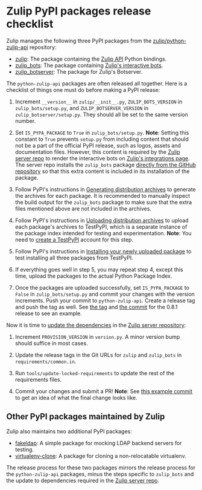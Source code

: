 # Zulip PyPI packages release checklist

Zulip manages the following three PyPI packages from the
[zulip/python-zulip-api][python-zulip-api] repository:

- [zulip][zulip-package]: The package containing the
  [Zulip API](https://zulip.com/api/) Python bindings.
- [zulip_bots][zulip-bots-package]: The package containing
  [Zulip's interactive bots](https://zulip.com/api/running-bots).
- [zulip_botserver][zulip-botserver-package]: The package for Zulip's Botserver.

The `python-zulip-api` packages are often released all together. Here is a
checklist of things one must do before making a PyPI release:

1. Increment `__version__` in `zulip/__init__.py`, `ZULIP_BOTS_VERSION` in
   `zulip_bots/setup.py`, and `ZULIP_BOTSERVER_VERSION` in
   `zulip_botserver/setup.py`. They should all be set to the same version
   number.

2. Set `IS_PYPA_PACKAGE` to `True` in `zulip_bots/setup.py`. **Note**:
   Setting this constant to `True` prevents `setup.py` from including content
   that should not be a part of the official PyPI release, such as logos,
   assets and documentation files. However, this content is required by the
   [Zulip server repo][zulip-repo] to render the interactive bots on
   [Zulip's integrations page](https://zulip.com/integrations/). The server
   repo installs the `zulip_bots` package
   [directly from the GitHub repository][requirements-link] so that this extra
   content is included in its installation of the package.

3. Follow PyPI's instructions in
   [Generating distribution archives][generating-dist-archives] to generate the
   archives for each package. It is recommended to manually inspect the build output
   for the `zulip_bots` package to make sure that the extra files mentioned above
   are not included in the archives.

4. Follow PyPI's instructions in [Uploading distribution archives][upload-dist-archives]
   to upload each package's archives to TestPyPI, which is a separate instance of the
   package index intended for testing and experimentation. **Note**: You need to
   [create a TestPyPI](https://test.pypi.org/account/register/) account for this step.

5. Follow PyPI's instructions in [Installing your newly uploaded package][install-pkg]
   to test installing all three packages from TestPyPI.

6. If everything goes well in step 5, you may repeat step 4, except this time, upload
   the packages to the actual Python Package Index.

7. Once the packages are uploaded successfully, set `IS_PYPA_PACKAGE` to `False` in
   `zulip_bots/setup.py` and commit your changes with the version increments. Push
   your commit to `python-zulip-api`. Create a release tag and push the tag as well.
   See [the tag][example-tag] and [the commit][example-commit] for the 0.8.1 release
   to see an example.

Now it is time to [update the dependencies](../subsystems/dependencies) in the
[Zulip server repository][zulip-repo]:

1. Increment `PROVISION_VERSION` in `version.py`. A minor version bump should suffice in
   most cases.

2. Update the release tags in the Git URLs for `zulip` and `zulip_bots` in
   `requirements/common.in`.

3. Run `tools/update-locked-requirements` to update the rest of the requirements files.

4. Commit your changes and submit a PR! **Note**: See
   [this example commit][example-zulip-commit] to get an idea of what the final change
   looks like.

## Other PyPI packages maintained by Zulip

Zulip also maintains two additional PyPI packages:

- [fakeldap][fakeldap]: A simple package for mocking LDAP backend servers
  for testing.
- [virtualenv-clone][virtualenvclone]: A package for cloning a non-relocatable
  virtualenv.

The release process for these two packages mirrors the release process for the
`python-zulip-api` packages, minus the steps specific to `zulip_bots` and the
update to dependencies required in the [Zulip server repo][zulip-repo].

[zulip-repo]: https://github.com/zulip/zulip
[python-zulip-api]: https://github.com/zulip/python-zulip-api
[zulip-package]: https://github.com/zulip/python-zulip-api/tree/main/zulip
[zulip-bots-package]: https://github.com/zulip/python-zulip-api/tree/main/zulip_bots
[zulip-botserver-package]: https://github.com/zulip/python-zulip-api/tree/main/zulip_botserver
[requirements-link]: https://github.com/zulip/zulip/blob/main/requirements/common.in#L116
[generating-dist-archives]: https://packaging.python.org/en/latest/tutorials/packaging-projects/#generating-distribution-archives
[upload-dist-archives]: https://packaging.python.org/en/latest/tutorials/packaging-projects/#uploading-the-distribution-archives
[install-pkg]: https://packaging.python.org/en/latest/tutorials/packaging-projects/#installing-your-newly-uploaded-package
[example-tag]: https://github.com/zulip/python-zulip-api/releases/tag/0.8.1
[example-commit]: https://github.com/zulip/python-zulip-api/commit/fec8cc50c42f04c678a0318f60a780d55e8f382b
[example-zulip-commit]: https://github.com/zulip/zulip/commit/0485aece4e58a093cf45163edabe55c6353a0b3a#
[fakeldap]: https://github.com/zulip/fakeldap
[virtualenvclone]: https://pypi.org/project/virtualenv-clone/
